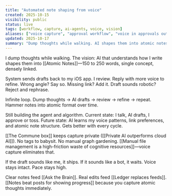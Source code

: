 ```yaml
---
title: "Automated note shaping from voice"
created: 2025-10-15
visibility: public
status: live
tags: [workflow, capture, ai-agents, voice, vision]
aliases: ["voice capture", "approval workflow", "voice in approvals out"]
updated: 2025-10-17
summary: "Dump thoughts while walking. AI shapes them into atomic notes. Review in iOS app. Refine with more voice. Infinite game of hammering notes into 150-250 word format."
---
```


I dump thoughts while walking. The vision: AI that understands how I write shapes them into [[Atomic Notes]]—150 to 250 words, single concept, densely linked.

System sends drafts back to my iOS app. I review. Reply with more voice to refine. Wrong angle? Say so. Missing link? Add it. Draft sounds robotic? Reject and rephrase.

Infinite loop. Dump thoughts → AI drafts → review → refine → repeat. Hammer notes into atomic format over time.

Still building the agent and algorithm. Current state: I talk, AI drafts, I approve or toss. Future state: AI learns my voice patterns, link preferences, and atomic note structure. Gets better with every cycle.

[[The Commune box]] keeps capture private ([[Private AI outperforms cloud AI]]). No tags to babysit. No manual graph gardening. [[Manual file management is a high-friction waste of cognitive resources]]—voice capture eliminates that.

If the draft sounds like me, it ships. If it sounds like a bot, it waits. Voice stays intact. Pace stays high.

Clear notes feed [[Ask the Brain]]. Real edits feed [[Ledger replaces feeds]]. [[Notes beat posts for showing progress]] because you capture atomic thoughts immediately.
